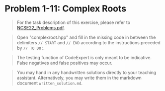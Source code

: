  # Problem 1-11: Complex Roots

> For the task description of this exercise, please refer to [NCSE22_Problems.pdf](
https://www.sam.math.ethz.ch/~grsam/NCSE22/HOMEWORK/NCSE22_Problems.pdf). 

> Open "complexroot.hpp" and fill in the missing code in between the delimiters `// START` and `// END` according to the instructions preceded by `// TO DO:`.

> The testing function of CodeExpert is only meant to be indicative. False negatives and false positives may occur.

> You may hand in any handwritten solutions directly to your teaching assistant. Alternatively, you may write them in the markdown document `written_solution.md`.
